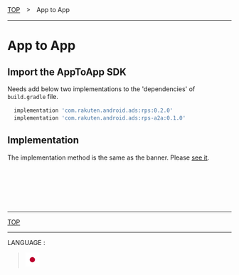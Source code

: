 [TOP](/README.md#top)　>　App to App

---

# App to App

## Import the AppToApp SDK

Needs add below two implementations to the 'dependencies' of `build.gradle` file.
```gradle
  implementation 'com.rakuten.android.ads:rps:0.2.0'
  implementation 'com.rakuten.android.ads:rps-a2a:0.1.0'
```

## Implementation

The implementation method is the same as the banner. Please [see it](../bannerads/README.md).


<br><br><br><br><br>

---
[TOP](/README.md#top)

---
LANGUAGE :
> [![ja](/doc/lang/ja.png)](/doc/ja/a2a/README.md)
